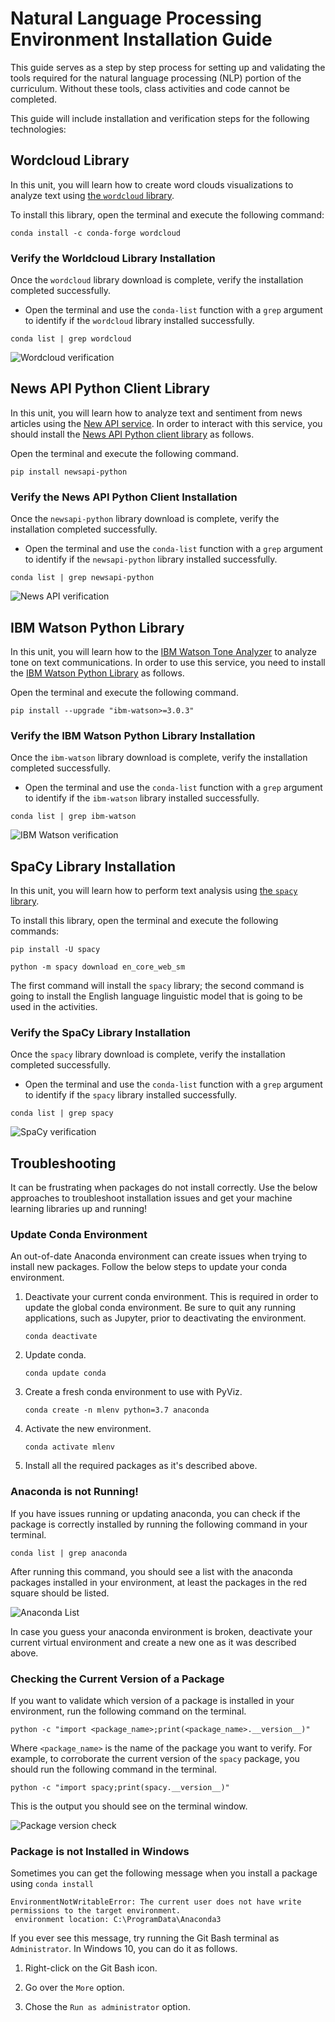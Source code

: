# Natural Language Processing Environment Installation Guide

This guide serves as a step by step process for setting up and validating the tools required for the natural language processing (NLP) portion of the curriculum. Without these tools, class activities and code cannot be completed.

This guide will include installation and verification steps for the following technologies:

## Wordcloud Library

In this unit, you will learn how to create word clouds visualizations to analyze text using [the `wordcloud` library](https://anaconda.org/conda-forge/wordcloud).

To install this library, open the terminal and execute the following command:

```shell
conda install -c conda-forge wordcloud
```

### Verify the Worldcloud Library Installation

Once the `wordcloud` library download is complete, verify the installation completed successfully.

* Open the terminal and use the `conda-list` function with a `grep` argument to identify if the `wordcloud` library installed successfully.

```shell
conda list | grep wordcloud
```

![Wordcloud verification](Images/wordcloud-verify.png)

## News API Python Client Library

In this unit, you will learn how to analyze text and sentiment from news articles using the [New API service](https://newsapi.org/). In order to interact with this service, you should install the [News API Python client library](https://newsapi.org/docs/client-libraries/python) as follows.

Open the terminal and execute the following command.

```shell
pip install newsapi-python
```

### Verify the News API Python Client Installation

Once the `newsapi-python` library download is complete, verify the installation completed successfully.

* Open the terminal and use the `conda-list` function with a `grep` argument to identify if the `newsapi-python` library installed successfully.

```shell
conda list | grep newsapi-python
```

![News API verification](Images/news-api-verify.png)

## IBM Watson Python Library

In this unit, you will learn how to the [IBM Watson Tone Analyzer](https://www.ibm.com/watson/services/tone-analyzer/) to analyze tone on text communications. In order to use this service, you need to install the [IBM Watson Python Library](https://pypi.org/project/ibm-watson/) as follows.

Open the terminal and execute the following command.

```shell
pip install --upgrade "ibm-watson>=3.0.3"
```

### Verify the IBM Watson Python Library Installation

Once the `ibm-watson` library download is complete, verify the installation completed successfully.

* Open the terminal and use the `conda-list` function with a `grep` argument to identify if the `ibm-watson` library installed successfully.

```shell
conda list | grep ibm-watson
```
![IBM Watson verification](Images/ibm-watson-verify.png)

## SpaCy Library Installation

In this unit, you will learn how to perform text analysis using [the `spacy` library](https://spacy.io/).

To install this library, open the terminal and execute the following commands:

```shell
pip install -U spacy

python -m spacy download en_core_web_sm
```

The first command will install the `spacy` library; the second command is going to install the English language linguistic model that is going to be used in the activities.

### Verify the SpaCy Library Installation

Once the `spacy` library download is complete, verify the installation completed successfully.

* Open the terminal and use the `conda-list` function with a `grep` argument to identify if the `spacy` library installed successfully.

```shell
conda list | grep spacy
```

![SpaCy verification](Images/spacy-verify.png)

## Troubleshooting

It can be frustrating when packages do not install correctly. Use the below approaches to troubleshoot installation issues and get your machine learning libraries up and running!

### Update Conda Environment

An out-of-date Anaconda environment can create issues when trying to install new packages. Follow the below steps to update your conda environment.

1. Deactivate your current conda environment. This is required in order to update the global conda environment. Be sure to quit any running applications, such as Jupyter, prior to deactivating the environment.

    ```shell
    conda deactivate
    ```

2. Update conda.

    ```shell
    conda update conda
    ```

3. Create a fresh conda environment to use with PyViz.

    ```shell
    conda create -n mlenv python=3.7 anaconda
    ```

4. Activate the new environment.

    ```shell
    conda activate mlenv
    ```

5. Install all the required packages as it's described above.

### Anaconda is not Running!

If you have issues running or updating anaconda, you can check if the package is correctly installed by running the following command in your terminal.

```shell
conda list | grep anaconda
```

After running this command, you should see a list with the anaconda packages installed in your environment, at least the packages in the red square should be listed.

![Anaconda List](Images/anaconda-env-list.png)

In case you guess your anaconda environment is broken, deactivate your current virtual environment and create a new one as it was described above.

### Checking the Current Version of a Package

If you want to validate which version of a package is installed in your environment, run the following command on the terminal.

```shell
python -c "import <package_name>;print(<package_name>.__version__)"
```

Where `<package_name>` is the name of the package you want to verify. For example, to corroborate the current version of the `spacy` package, you should run the following command in the terminal.

```shell
python -c "import spacy;print(spacy.__version__)"
```

This is the output you should see on the terminal window.

![Package version check](Images/package-version.png)


### Package is not Installed in Windows

Sometimes you can get the following message when you install a package using `conda install`

```shell
EnvironmentNotWritableError: The current user does not have write permissions to the target environment.
 environment location: C:\ProgramData\Anaconda3
```

If you ever see this message, try running the Git Bash terminal as `Administrator`. In Windows 10, you can do it as follows.

1. Right-click on the Git Bash icon.

2. Go over the `More` option.

3. Chose the `Run as administrator` option.
